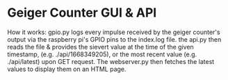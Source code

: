 # Geiger Counter GUI & API

How it works:
gpio.py logs every impulse received by the geiger counter's output via the raspberry pi's GPIO pins to the index.log file.
the api.py then reads the file & provides the sievert value at the time of the given timestamp, (e.g. ./api/1668349205), or the most recent value (e.g. ./api/latest) upon GET request. The webserver.py then fetches the latest values to display them on an HTML page.
